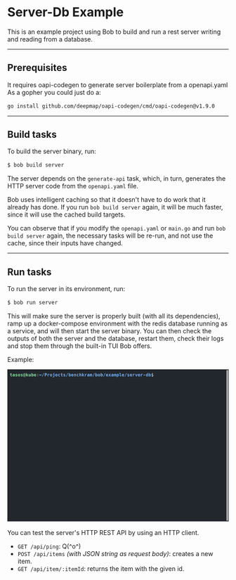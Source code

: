 # Server-Db Example

This is an example project using Bob to build and run a rest server writing and reading from a database.

---
## Prerequisites

It requires oapi-codegen to generate server boilerplate from a openapi.yaml
As a gopher you could just do a:
```bash
go install github.com/deepmap/oapi-codegen/cmd/oapi-codegen@v1.9.0
```

---
## Build tasks

To build the server binary, run:

```bash
$ bob build server
```

The server depends on the `generate-api` task, which, in turn, generates the HTTP server code from the `openapi.yaml`
file.

Bob uses intelligent caching so that it doesn't have to do work that it already has done. If you run `bob build server`
again, it will be much faster, since it will use the cached build targets.

You can observe that if you modify the `openapi.yaml` or `main.go` and run `bob build server` again, the necessary tasks
will be re-run, and not use the cache, since their inputs have changed.

---
## Run tasks

To run the server in its environment, run:

```bash
$ bob run server
```

This will make sure the server is properly built (with all its dependencies), ramp up a docker-compose environment with
the redis database running as a service, and will then start the server binary. You can then check the outputs of both
the server and the database, restart them, check their logs and stop them through the built-in TUI Bob offers.

Example:

![bob-tui](example/server-db/assets/bob-tui.gif?raw=true "Bob TUI")


You can test the server's HTTP REST API by using an HTTP client.
- `GET /api/ping`: Q(^o^)
- `POST /api/items` *(with JSON string as request body)*: creates a new item.
- `GET /api/item/:itemId`: returns the item with the given id.
